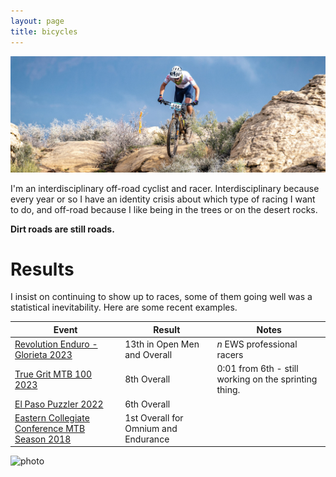 ```yaml
---
layout: page
title: bicycles
---
```


![photo](images/true-grit-crop.jpg)

I'm an interdisciplinary off-road cyclist and racer. Interdisciplinary because every year or so I have an identity crisis about which type of racing I want to do, and off-road because I like being in the trees or on the desert rocks.

__Dirt roads are still roads.__

# Results
I insist on continuing to show up to races, some of them going well was a statistical inevitability. Here are some recent examples.

|__Event__|__Result__|__Notes__|    
|-------------------------|-------------------------|-----------------------|
[Revolution Enduro - Glorieta 2023](https://www.sportident.co.uk/results/RevolutionEnduro/2023/GlorietaEnduro/)  |13th in Open Men and Overall     |*n* EWS professional racers 
[True Grit MTB 100 2023](https://my.raceresult.com/234048/)|8th Overall | 0:01 from 6th - still working on the sprinting thing.
[El Paso Puzzler 2022](https://www.webscorer.com/racedetails?raceid=265087&did=307667)|6th Overall
[Eastern Collegiate Conference MTB Season 2018](https://img1.wsimg.com/blobby/go/87a1a8b1-e31c-45fe-a820-6f97a8558930/downloads/2018_mtb_overall_standings_w4b%20(2).pdf?ver=1600701277961)| 1st Overall for Omnium and Endurance | 

<!-- <table>
<thead>
	<tr>
		<th>Header 1</th>
		<th>Header 2</th>
		<th>Header :</th>
	</tr>
</thead>
<tbody>
	<tr>
		<td>Column 1</td>
		<td>Column 2</td>
		<td>Column 3</td>
	</tr>
	<tr>
		<td>Custom Table Content</td>
		<td>Column 4</td>
		<td>Column 5</td>
	</tr>
</tbody>
</table> -->

![photo](images/glorieta-crop.jpg)


